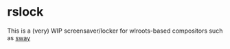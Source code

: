 # rslock

This is a (very) WIP screensaver/locker for wlroots-based compositors such as [sway](https://github.com/swaywm/sway)
